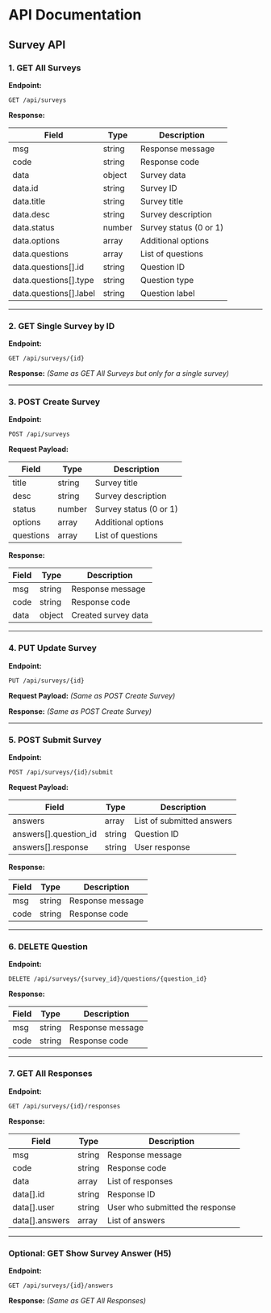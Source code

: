 # API Documentation

## **Survey API**

### **1. GET All Surveys**
**Endpoint:**
```
GET /api/surveys
```
**Response:**

| Field    | Type     | Description                 |
|----------|---------|-----------------------------|
| msg      | string  | Response message            |
| code     | string  | Response code               |
| data     | object  | Survey data                 |
| data.id  | string  | Survey ID                   |
| data.title | string | Survey title                |
| data.desc | string | Survey description          |
| data.status | number | Survey status (0 or 1)     |
| data.options | array | Additional options         |
| data.questions | array | List of questions         |
| data.questions[].id | string | Question ID        |
| data.questions[].type | string | Question type    |
| data.questions[].label | string | Question label  |

---

### **2. GET Single Survey by ID**
**Endpoint:**
```
GET /api/surveys/{id}
```
**Response:** *(Same as GET All Surveys but only for a single survey)*

---

### **3. POST Create Survey**
**Endpoint:**
```
POST /api/surveys
```
**Request Payload:**

| Field   | Type   | Description            |
|---------|-------|------------------------|
| title   | string | Survey title           |
| desc    | string | Survey description     |
| status  | number | Survey status (0 or 1) |
| options | array  | Additional options     |
| questions | array | List of questions     |

**Response:**

| Field   | Type   | Description         |
|---------|-------|---------------------|
| msg     | string | Response message   |
| code    | string | Response code      |
| data    | object | Created survey data |

---

### **4. PUT Update Survey**
**Endpoint:**
```
PUT /api/surveys/{id}
```
**Request Payload:** *(Same as POST Create Survey)*

**Response:** *(Same as POST Create Survey)*

---

### **5. POST Submit Survey**
**Endpoint:**
```
POST /api/surveys/{id}/submit
```
**Request Payload:**

| Field    | Type   | Description                     |
|----------|-------|---------------------------------|
| answers  | array | List of submitted answers      |
| answers[].question_id | string | Question ID      |
| answers[].response | string | User response     |

**Response:**

| Field   | Type   | Description         |
|---------|-------|---------------------|
| msg     | string | Response message   |
| code    | string | Response code      |

---

### **6. DELETE Question**
**Endpoint:**
```
DELETE /api/surveys/{survey_id}/questions/{question_id}
```
**Response:**

| Field   | Type   | Description         |
|---------|-------|---------------------|
| msg     | string | Response message   |
| code    | string | Response code      |

---

### **7. GET All Responses**
**Endpoint:**
```
GET /api/surveys/{id}/responses
```
**Response:**

| Field    | Type   | Description                      |
|----------|-------|----------------------------------|
| msg      | string | Response message                |
| code     | string | Response code                   |
| data     | array  | List of responses               |
| data[].id | string | Response ID                     |
| data[].user | string | User who submitted the response |
| data[].answers | array | List of answers              |

---

### **Optional: GET Show Survey Answer (H5)**
**Endpoint:**
```
GET /api/surveys/{id}/answers
```
**Response:** *(Same as GET All Responses)*

